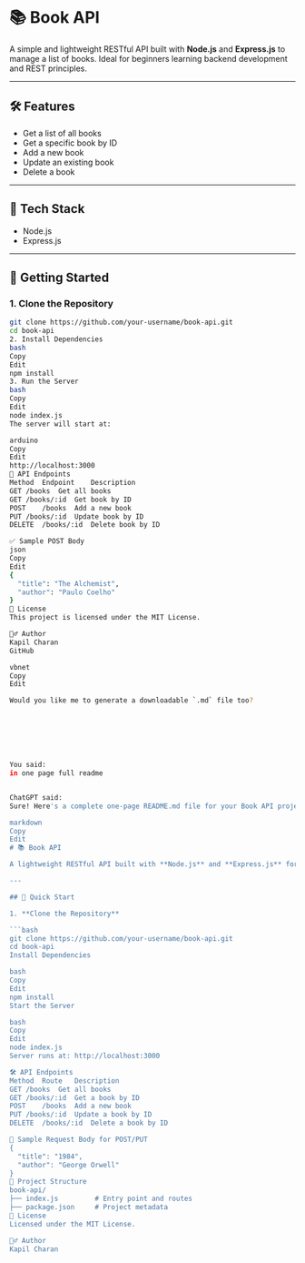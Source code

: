 # 📚 Book API

A simple and lightweight RESTful API built with **Node.js** and **Express.js** to manage a list of books. Ideal for beginners learning backend development and REST principles.

---

## 🛠️ Features

- Get a list of all books
- Get a specific book by ID
- Add a new book
- Update an existing book
- Delete a book

---

## 🧰 Tech Stack

- Node.js
- Express.js

---

## 🚀 Getting Started

### 1. Clone the Repository

```bash
git clone https://github.com/your-username/book-api.git
cd book-api
2. Install Dependencies
bash
Copy
Edit
npm install
3. Run the Server
bash
Copy
Edit
node index.js
The server will start at:

arduino
Copy
Edit
http://localhost:3000
📂 API Endpoints
Method	Endpoint	Description
GET	/books	Get all books
GET	/books/:id	Get book by ID
POST	/books	Add a new book
PUT	/books/:id	Update book by ID
DELETE	/books/:id	Delete book by ID

✅ Sample POST Body
json
Copy
Edit
{
  "title": "The Alchemist",
  "author": "Paulo Coelho"
}
📄 License
This project is licensed under the MIT License.

🙋‍♂️ Author
Kapil Charan
GitHub

vbnet
Copy
Edit

Would you like me to generate a downloadable `.md` file too?







You said:
in one page full readme


ChatGPT said:
Sure! Here's a complete one-page README.md file for your Book API project, compact and professional:

markdown
Copy
Edit
# 📚 Book API

A lightweight RESTful API built with **Node.js** and **Express.js** for managing a collection of books. Perfect for learning CRUD operations and building backend fundamentals.

---

## 🚀 Quick Start

1. **Clone the Repository**

```bash
git clone https://github.com/your-username/book-api.git
cd book-api
Install Dependencies

bash
Copy
Edit
npm install
Start the Server

bash
Copy
Edit
node index.js
Server runs at: http://localhost:3000

🛠️ API Endpoints
Method	Route	Description
GET	/books	Get all books
GET	/books/:id	Get a book by ID
POST	/books	Add a new book
PUT	/books/:id	Update a book by ID
DELETE	/books/:id	Delete a book by ID

📝 Sample Request Body for POST/PUT
{
  "title": "1984",
  "author": "George Orwell"
}
📂 Project Structure
book-api/
├── index.js         # Entry point and routes
├── package.json     # Project metadata
📄 License
Licensed under the MIT License.

🙋‍♂️ Author
Kapil Charan
